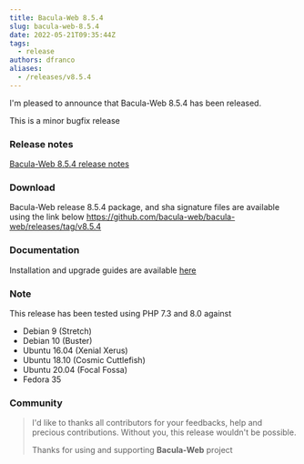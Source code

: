 ```yaml
---
title: Bacula-Web 8.5.4
slug: bacula-web-8.5.4
date: 2022-05-21T09:35:44Z
tags:
  - release
authors: dfranco
aliases:
  - /releases/v8.5.4
---
```


I'm pleased to announce that Bacula-Web 8.5.4 has been released.

<!-- truncate -->

This is a minor bugfix release

### Release notes

[Bacula-Web 8.5.4 release notes](https://github.com/bacula-web/bacula-web/releases/tag/v8.5.4)

### Download

Bacula-Web release 8.5.4 package, and sha signature files are available using the link below
https://github.com/bacula-web/bacula-web/releases/tag/v8.5.4

### Documentation

Installation and upgrade guides are available [here](https://docs.bacula-web.org/en/latest/)

### Note

This release has been tested using PHP 7.3 and 8.0 against

- Debian 9 (Stretch)
- Debian 10 (Buster)
- Ubuntu 16.04 (Xenial Xerus)
- Ubuntu 18.10 (Cosmic Cuttlefish)
- Ubuntu 20.04 (Focal Fossa)
- Fedora 35

### Community

> I'd like to thanks all contributors for your feedbacks, help and precious contributions.
> Without you, this release wouldn't be possible.
>
> Thanks for using and supporting **Bacula-Web** project
